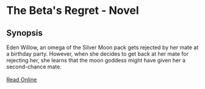 # The Beta's Regret - Novel

<h2>Synopsis</h2>
Eden Willow, an omega of the Silver Moon pack gets rejected by her mate at a birthday party. However, when she decides to get back at her mate for rejecting her, she learns that the moon goddess might have given her a second-chance mate.
<br/>
<br/>
<a href="https://gilaread.com/ads" target="_blank" rel="noopener">Read Online</a>
